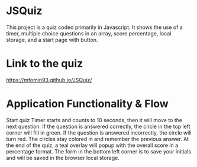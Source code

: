 # JSQuiz

This project is a quiz coded primarily in Javascript. It shows the use of a timer, multiple choice questions in an array, score percentage, local storage, and a start page with button.

# Link to the quiz

https://mfomin93.github.io/JSQuiz/


# Application Functionality & Flow

Start quiz
Timer starts and counts to 10 seconds, then it will move to the next question.
If the question is answered correctly, the circle in the top left corner will fill in green. 
If the question is answered incorrectly, the circle will turn red. 
The circles stay colored in and remember the previous answer.
At the end of the quiz, a teal overlay will popup with the overall score in a percentage format.
The form in the bottom left corner is to save your initials and will be saved in the browser local storage. 